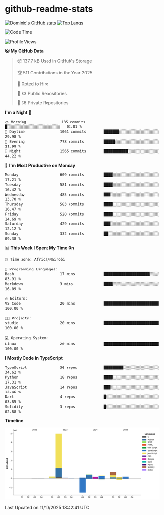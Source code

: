 # github-readme-stats
[![Dominic's GitHub stats](https://github-readme-stats.vercel.app/api?username=Domengo&show_icons=true)](https://github.com/anuraghazra/github-readme-stats)
[![Top Langs](https://github-readme-stats.vercel.app/api/top-langs/?username=Domengo&show_icons=true)](https://github.com/Domengo/github-readme-stats)

<!--START_SECTION:waka-->
![Code Time](http://img.shields.io/badge/Code%20Time-1%2C168%20hrs%2033%20mins-blue)

![Profile Views](http://img.shields.io/badge/Profile%20Views-0-blue)

**🐱 My GitHub Data** 

> 📦 137.7 kB Used in GitHub's Storage 
 > 
> 🏆 511 Contributions in the Year 2025
 > 
> 💼 Opted to Hire
 > 
> 📜 83 Public Repositories 
 > 
> 🔑 36 Private Repositories 
 > 
**I'm a Night 🦉** 

```text
🌞 Morning                135 commits         █░░░░░░░░░░░░░░░░░░░░░░░░   03.81 % 
🌆 Daytime                1061 commits        ███████░░░░░░░░░░░░░░░░░░   29.98 % 
🌃 Evening                778 commits         █████░░░░░░░░░░░░░░░░░░░░   21.98 % 
🌙 Night                  1565 commits        ███████████░░░░░░░░░░░░░░   44.22 % 
```
📅 **I'm Most Productive on Monday** 

```text
Monday                   609 commits         ████░░░░░░░░░░░░░░░░░░░░░   17.21 % 
Tuesday                  581 commits         ████░░░░░░░░░░░░░░░░░░░░░   16.42 % 
Wednesday                485 commits         ███░░░░░░░░░░░░░░░░░░░░░░   13.70 % 
Thursday                 583 commits         ████░░░░░░░░░░░░░░░░░░░░░   16.47 % 
Friday                   520 commits         ████░░░░░░░░░░░░░░░░░░░░░   14.69 % 
Saturday                 429 commits         ███░░░░░░░░░░░░░░░░░░░░░░   12.12 % 
Sunday                   332 commits         ██░░░░░░░░░░░░░░░░░░░░░░░   09.38 % 
```


📊 **This Week I Spent My Time On** 

```text
🕑︎ Time Zone: Africa/Nairobi

💬 Programming Languages: 
Bash                     17 mins             █████████████████████░░░░   83.91 % 
Markdown                 3 mins              ████░░░░░░░░░░░░░░░░░░░░░   16.09 % 

🔥 Editors: 
VS Code                  20 mins             █████████████████████████   100.00 % 

🐱‍💻 Projects: 
studio                   20 mins             █████████████████████████   100.00 % 

💻 Operating System: 
Linux                    20 mins             █████████████████████████   100.00 % 
```

**I Mostly Code in TypeScript** 

```text
TypeScript               36 repos            █████████░░░░░░░░░░░░░░░░   34.62 % 
Python                   18 repos            ████░░░░░░░░░░░░░░░░░░░░░   17.31 % 
JavaScript               14 repos            ███░░░░░░░░░░░░░░░░░░░░░░   13.46 % 
Dart                     4 repos             █░░░░░░░░░░░░░░░░░░░░░░░░   03.85 % 
Solidity                 3 repos             █░░░░░░░░░░░░░░░░░░░░░░░░   02.88 % 
```



**Timeline**

![Lines of Code chart](https://raw.githubusercontent.com/Domengo/Domengo/main/assets/bar_graph.png)


 Last Updated on 11/10/2025 18:42:41 UTC
<!--END_SECTION:waka-->


